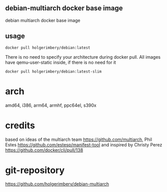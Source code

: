## debian-multiarch docker base image
debian multiarch docker base image

## usage 
```
docker pull holgerimbery/debian:latest
```

There is no need to specify your architecture during docker pull.
All images have qemu-user-static inside, if there is no need for it 
 
```
docker pull holgerimbery/debian:latest-slim
```

# arch
amd64, i386, arm64, armhf, ppc64el, s390x


# credits
based on ideas of the multiarch team https://github.com/multiarch, Phil Estes https://github.com/estesp/manifest-tool and inspired by Christy Perez https://github.com/docker/cli/pull/138

# git-repository
https://github.com/holgerimbery/debian-multiarch
